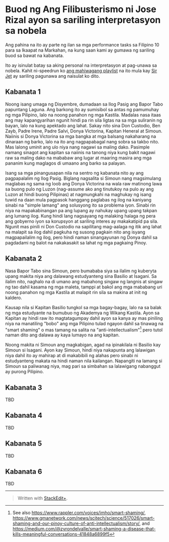 # Buod ng Ang Filibusterismo ni Jose Rizal ayon sa sariling interpretasyon sa nobela

Ang pahina na ito ay parte ng ilan sa mga performance tasks sa Filipino 10 para sa Ikaapat na Markahan, na kung saan kami ay gumawa ng sariling buod sa bawat na kabanata.

<!-- TODO Translate:
This is written based on my personal interpretation and understanding of the novel. Although I used
-->

Ito ay isinulat batay sa aking personal na interpretasyon at pag-unawa sa nobela. Kahit ni-speedrun ko [ang mahiwagang playlist](https://www.youtube.com/playlist?list=PL-rP7f1O1C7gmpKDowvgIk5Ok6UBFrCyG) na ito mula kay [Sir Jet](https://www.youtube.com/@sirjetchannel) ay sariling pagunawa ang naisulat ko dito.

## Kabanata 1

Noong isang umaga ng Disyembre, dumadaan sa Ilog Pasig ang Bapor Tabo papuntang Laguna. Ang barkong ito ay sumisibol sa antas ng pamumuhay ng mga Pilipino, lalo na noong panahon ng mga Kastila. Madalas nasa itaas ang may kapangyarihan ngunit hindi pa rin sila ligtas na sa mga suliranin ng bayan, lalo na kung apektado ang lahat. Sakay nito sina Don Custodio, Ben Zayb, Padre Irene, Padre Salvi, Donya Victorina, Kapitan Heneral at Simoun. Naiinis si Donya Victorina sa mga bangka at mga balsang nakaharang na dinaraan ng barko, lalo na ito ang nagpapabagal nang sobra sa takbo nito. Mas lalong uminit ang ulo niya nang nagawi sa maling dako. Pasimple namang sinagot ang kapitan sa naiinis na tanong niya kung bakit nagawi raw sa maling dako na mababaw ang lugar at maaring masira ang mga pananim kung maglagos di umaano ang barko sa palayan.

Isang sa mga pinangusapan nila na sentro ng kabanata nito ay ang pagpapalalim ng Ilog Pasig. Biglang nagsalita si Simoun nang magsimulang maglabas ng sama ng loob ang Donya Victorina na wala raw matinong lawa sa buong pulo ng Luzon (nag-assume ako ang tinutukoy na pulo ay ang Luzon at hindi buong Pilipinas) at nagmungkahi na maghukay ng isang tuwid na daan mula pagpasok hanggang paglabas ng ilog na kaniyang sinabi na "simple lamang" ang solusyong ito sa problema iyon. Sinabi rin niya na mapakabinangan pa ang lupang ay nahukay upang upang takpan ang lumang ilog. Kung hindi lang nagsayang ng malaking halaga ng pera ang gobyerno iyon sa korupsyon at sariling interes ay makakatipid pa sila. Ngunit mas pinili ni Don Custodio na sapilitang mag-aalaga ng itik ang lahat na malapit sa ilog dahil pagkuha ng susong pagkain nito ang isyang magpapailalim ng ilog, pero hindi naman sinangayunan ng Donya dahil sa pagdadami ng balot na nakakasakit sa lahat ng mga pagkaing Pinoy.

## Kabanata 2

Nasa Bapor Tabo sina Simoun, pero bumababa siya sa ilalim ng kuberyta upang makita niya ang dalawang estudyanteng sina Basilio at Isagani. Sa ilalim nito, naghalo na di umano ang mabahong singaw ng langnis at singaw ng tao dahil kasama ng mga maleta, tamppi at bakol ang mga mababang uri noong panahon ng mga Kastila at malapit rin sila sa makina at init ng kaldero.

Kausap nila si Kapitan Basilio tungkol sa mga bagay-bagay, lalo na sa balak ng mga estudyante na bumubuo ng Akademya ng Wikang Kastila. Ayon sa Kapitan ay hindi raw ito magtatagumpay dahil ayon sa kanya ay mas piniling niya na manatiling "bobo" ang mga Pilipino tulad ngayon dahil sa tinawag na "smart shaming" o mas tamang na salita na "anti-intellectualism"[^1] pero tutol naman dito ang dalawa ay kaya lumayo na ang kapitan.

Noong makita ni Simoun ang magkabigan, agad na ipinakilala ni Basilio kay Simoun si Isagani. Ayon kay Simoun, hindi niya nakapunta ang lalawigan niya dahil ito ay mahirap at di makabibili ng alahas pero sinabi ni estudyanteng makata na hindi naman nila kailangan. Napangiti na lamang si Simoun sa paliwanag niya, mag pari sa simbahan sa lalawigang nabanggut ay purong Pilipino.

[^1]: See also <https://www.rappler.com/voices/imho/smart-shaming/>,
<https://www.gmanetwork.com/news/scitech/science/517026/smart-shaming-and-our-pinoy-culture-of-anti-intellectualism/story/>, and <https://medium.com/@zyrondelvalle/smart-shaming-a-disease-that-kills-meaningful-conversations-41848a6899f5>

## Kabanata 3

TBD

## Kabanata 4

TBD

## Kabanata 5

TBD

## Kabanata 6

TBD

---
> Written with [StackEdit+](https://stackedit.net/).
<!--stackedit_data:
eyJwcm9wZXJ0aWVzIjoiZXh0ZW5zaW9uczpcbiAgcHJlc2V0Oi
BnZm1cbiAgZW1vamk6XG4gICAgc2hvcnRjdXRzOiB0cnVlXG4i
LCJoaXN0b3J5IjpbMjE5MzA1NzEwLDE1NTI2MjgyMjksODU1ND
U0NjA4LDQxNjM3OTI4XX0=
-->